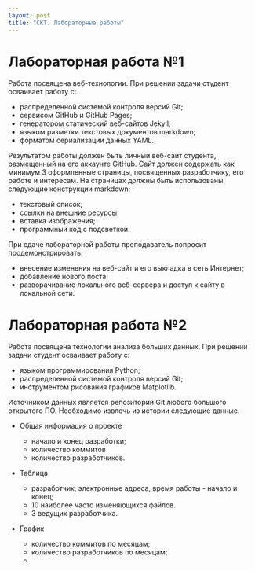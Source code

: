 ```yaml
---
layout: post
title: "СКТ. Лабораторные работы"
---
```


# Лабораторная работа №1

Работа посвящена веб-технологии.
При решении задачи студент осваивает работу с:
+ распределенной системой контроля версий Git;
+ сервисом GitHub и GitHub Pages;
+ генератором статический веб-сайтов Jekyll;
+ языком разметки текстовых документов markdown;
+ форматом сериализации данных YAML.

Результатом работы должен быть личный веб-сайт студента, размещенный на его аккаунте GitHub.
Сайт должен содержать как минимум 3 оформленные страницы, посвященных разработчику, его работе и интересам.
На страницах должны быть использованы следующие конструкции markdown:
+ текстовый список;
+ ссылки на внешние ресурсы;
+ вставка изображения;
+ программный код с подсветкой.

При сдаче лабораторной работы преподаватель попросит продемонстрировать:
+ внесение изменения на веб-сайт и его выкладка в сеть Интернет;
+ добавление нового поста;
+ разворачивание локального веб-сервера и доступ к сайту в локальной сети.

# Лабораторная работа №2

Работа посвящена технологии анализа больших данных.
При решении задачи студент осваивает работу с:
+ языком программирования Python;
+ распределенной системой контроля версий Git;
+ инструментом рисования графиков Matplotlib.

Источником данных является репозиторий Git любого большого открытого ПО.
Необходимо извлечь из истории следующие данные.
+ Общая информация о проекте
  - начало и конец разработки;
  - количество коммитов
  - количество разработчиков.
+ Таблица
  - разработчик, электронные адреса, время работы - начало и конец;
  - 10 наиболее часто изменяющихся файлов.
  - 3 ведущих разработчика.

+ График
  - количество коммитов по месяцам;
  - количество разработчиков по месяцам;
  - 

